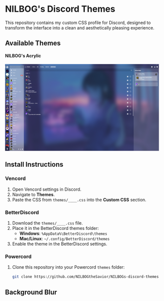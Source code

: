 # NILBOG's Discord Themes

This repository contains my custom CSS profile for Discord, designed to transform the interface into a clean and aesthetically pleasing experience.

## Available Themes

#### NILBOG's Acrylic
![NILBOG's Acrylic](img/nilbogs-acrylic.png)

## Install Instructions

### Vencord
1. Open Vencord settings in Discord.
2. Navigate to **Themes**.
3. Paste the CSS from `themes/____.css` into the **Custom CSS** section.

### BetterDiscord
1. Download the `themes/____.css` file.
2. Place it in the BetterDiscord themes folder:
   - **Windows**: `%AppData%\BetterDiscord\themes`
   - **Mac/Linux**: `~/.config/BetterDiscord/themes`
3. Enable the theme in the BetterDiscord settings.

### Powercord
1. Clone this repository into your Powercord `themes` folder:
   ```bash
   git clone https://github.com/NILBOGtheSavior/NILBOGs-discord-themes.git ~/.powercord/themes/custom-css

## Background Blur

